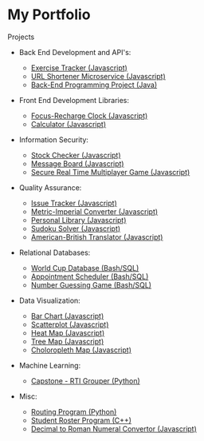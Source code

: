 # My Portfolio

Projects
* Back End Development and API's:
  * [Exercise Tracker (Javascript)](https://github.com/ail-w-clark/exercise_tracker)
  * [URL Shortener Microservice (Javascript)](https://github.com/ail-w-clark/url_shortener)
  * [Back-End Programming Project (Java)](https://github.com/ail-w-clark/back_end)
 
* Front End Development Libraries:
  * [Focus-Recharge Clock (Javascript)](https://github.com/ail-w-clark/focus_recharge_clock)
  * [Calculator (Javascript)](https://github.com/ail-w-clark/calculator)

* Information Security:
  * [Stock Checker (Javascript)](https://github.com/ail-w-clark/stock_checker)
  * [Message Board (Javascript)](https://gihub.com/ail-w-clark/messageboard)
  * [Secure Real Time Multiplayer Game (Javascript)](https://github.com/ail-w-clark/secure_rt_multiplayer_game)

* Quality Assurance:
  * [Issue Tracker (Javascript)](https://github.com/ail-w-clark/issue_tracker)
  * [Metric-Imperial Converter (Javascript)](https://github.com/ail-w-clark/metric_imperial_converter)
  * [Personal Library (Javascript)](https://github.com/ail-w-clark/personal_library)
  * [Sudoku Solver (Javascript)](https://github.com/ail-w-clark/sudoku)
  * [American-British Translator (Javascript)](https://github.com/ail-w-clark/american_british_translator)
    
* Relational Databases:
  * [World Cup Database (Bash/SQL)](https://github.com/ail-w-clark/worldcup_DB)
  * [Appointment Scheduler (Bash/SQL)](https://github.com/ail-w-clark/appointment_scheduler)
  * [Number Guessing Game (Bash/SQL)](https://github.com/ail-w-clark/number_guessing_game)
    
* Data Visualization:
  * [Bar Chart (Javascript)](https://codepen.io/ailClark/pen/xxoMjJQ)
  * [Scatterplot (Javascript)](https://codepen.io/ailClark/pen/WNqmwXM)
  * [Heat Map (Javascript)](https://codepen.io/ailClark/pen/qBzvNep)
  * [Tree Map (Javascript)](https://codepen.io/ailClark/pen/KKjYxzK)
  * [Choloropleth Map (Javascript)](https://codepen.io/ailClark/pen/xxoBQPE)
    
* Machine Learning:
  * [Capstone - RTI Grouper (Python)](https://github.com/ail-w-clark/capstone)
   
* Misc:
  * [Routing Program (Python)](https://github.com/ail-w-clark/routing_program)
  * [Student Roster Program (C++)](https://github.com/ail-w-clark/class_roster)
  * [Decimal to Roman Numeral Convertor (Javascript)](https://github.com/ail-w-clark/decimal_to_roman)



<!--
**ail-w-clark/ail-w-clark** is a ✨ _special_ ✨ repository because its `README.md` (this file) appears on your GitHub profile.

Here are some ideas to get you started:

- 🔭 I’m currently working on ...
- 🌱 I’m currently learning ...
- 👯 I’m looking to collaborate on ...
- 🤔 I’m looking for help with ...
- 💬 Ask me about ...
- 📫 How to reach me: ...
- 😄 Pronouns: ...
- ⚡ Fun fact: ...
-->
